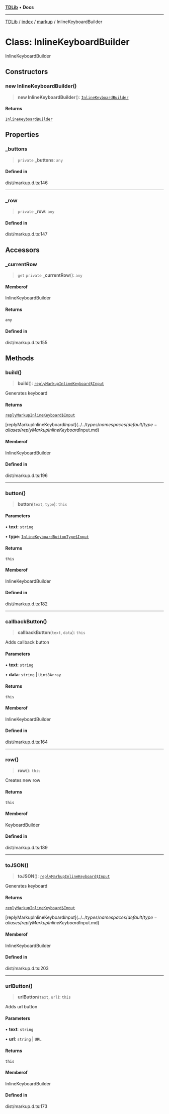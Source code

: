 [**TDLib**](../../../../README.md) • **Docs**

***

[TDLib](../../../../modules.md) / [index](../../../README.md) / [markup](../README.md) / InlineKeyboardBuilder

# Class: InlineKeyboardBuilder

InlineKeyboardBuilder

## Constructors

### new InlineKeyboardBuilder()

> **new InlineKeyboardBuilder**(): [`InlineKeyboardBuilder`](InlineKeyboardBuilder.md)

#### Returns

[`InlineKeyboardBuilder`](InlineKeyboardBuilder.md)

## Properties

### \_buttons

> `private` **\_buttons**: `any`

#### Defined in

dist/markup.d.ts:146

***

### \_row

> `private` **\_row**: `any`

#### Defined in

dist/markup.d.ts:147

## Accessors

### \_currentRow

> `get` `private` **\_currentRow**(): `any`

#### Memberof

InlineKeyboardBuilder

#### Returns

`any`

#### Defined in

dist/markup.d.ts:155

## Methods

### build()

> **build**(): [`replyMarkupInlineKeyboard$Input`](../../types/namespaces/default/type-aliases/replyMarkupInlineKeyboard$Input.md)

Generates keyboard

#### Returns

[`replyMarkupInlineKeyboard$Input`](../../types/namespaces/default/type-aliases/replyMarkupInlineKeyboard$Input.md)

[replyMarkupInlineKeyboard$Input](../../types/namespaces/default/type-aliases/replyMarkupInlineKeyboard$Input.md)

#### Memberof

InlineKeyboardBuilder

#### Defined in

dist/markup.d.ts:196

***

### button()

> **button**(`text`, `type`): `this`

#### Parameters

• **text**: `string`

• **type**: [`InlineKeyboardButtonType$Input`](../../types/namespaces/default/type-aliases/InlineKeyboardButtonType$Input.md)

#### Returns

`this`

#### Memberof

InlineKeyboardBuilder

#### Defined in

dist/markup.d.ts:182

***

### callbackButton()

> **callbackButton**(`text`, `data`): `this`

Adds callback button

#### Parameters

• **text**: `string`

• **data**: `string` \| `Uint8Array`

#### Returns

`this`

#### Memberof

InlineKeyboardBuilder

#### Defined in

dist/markup.d.ts:164

***

### row()

> **row**(): `this`

Creates new row

#### Returns

`this`

#### Memberof

KeyboardBuilder

#### Defined in

dist/markup.d.ts:189

***

### toJSON()

> **toJSON**(): [`replyMarkupInlineKeyboard$Input`](../../types/namespaces/default/type-aliases/replyMarkupInlineKeyboard$Input.md)

Generates keyboard

#### Returns

[`replyMarkupInlineKeyboard$Input`](../../types/namespaces/default/type-aliases/replyMarkupInlineKeyboard$Input.md)

[replyMarkupInlineKeyboard$Input](../../types/namespaces/default/type-aliases/replyMarkupInlineKeyboard$Input.md)

#### Memberof

InlineKeyboardBuilder

#### Defined in

dist/markup.d.ts:203

***

### urlButton()

> **urlButton**(`text`, `url`): `this`

Adds url button

#### Parameters

• **text**: `string`

• **url**: `string` \| `URL`

#### Returns

`this`

#### Memberof

InlineKeyboardBuilder

#### Defined in

dist/markup.d.ts:173
